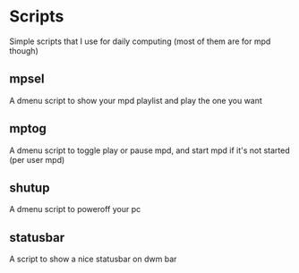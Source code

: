 # Scripts
Simple scripts that I use for daily computing (most of them are for mpd though)

## mpsel
A dmenu script to show your mpd playlist and play the one you want

## mptog
A dmenu script to toggle play or pause mpd, and start mpd if it's not started (per user mpd)

## shutup
A dmenu script to poweroff your pc

## statusbar
A script to show a nice statusbar on dwm bar
